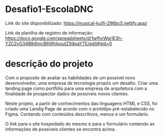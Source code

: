 # Desafio1-EscolaDNC

Link do site disponibilizado: https://musical-kulfi-296bc5.netlify.app/

Link da planilha de registro de informação: https://docs.google.com/spreadsheets/d/1wfhyWgrlE3h-YZC2vG34IBk6mcB6WhIpxutZ94paYTE/edit#gid=0

# descrição do projeto

Com o proposito de avaliar as habilidades de um possível novo desenvolvedor, uma empresa de tecnologia propôs um desafio. Criar uma landing page como portfólio para uma empresa de arquitetura com a finalidade de prospectar dados de possíveis novos clientes.

Neste projeto, a partir de conhecimentos das linguagens HTML e CSS, foi criado uma Landig Page de acordo com o protótipo pré-estabelecido no Figma. Contando com conteúdos descritivos, menus e um formulário.

O link para o site hospedado do mesmo e para o formulário contendo as informações de possíveis clientes se encontra acima.
